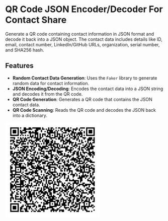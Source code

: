 
# QR Code JSON Encoder/Decoder For Contact Share

Generate a QR code containing contact information in JSON format and decode it back into a JSON object. The contact data includes details like ID, email, contact number, LinkedIn/GitHub URLs, organization, serial number, and SHA256 hash.

## Features

- **Random Contact Data Generation**: Uses the `Faker` library to generate random data for contact information.
- **JSON Encoding/Decoding**: Encodes the contact data into a JSON string and decodes it from the QR code.
- **QR Code Generation**: Generates a QR code that contains the JSON contact data.
- **QR Code Scanning**: Reads the QR code and decodes the JSON back into a dictionary.

<img src="qr-code.png" alt="qr-code" width="300" height="300">